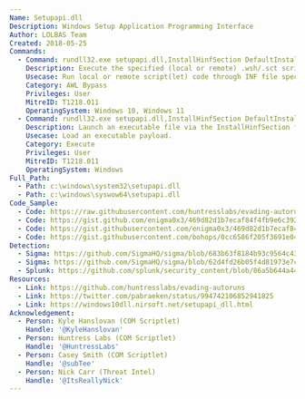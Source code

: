```yaml
---
Name: Setupapi.dll
Description: Windows Setup Application Programming Interface
Author: LOLBAS Team
Created: 2018-05-25
Commands:
  - Command: rundll32.exe setupapi.dll,InstallHinfSection DefaultInstall 128 C:\Tools\shady.inf
    Description: Execute the specified (local or remote) .wsh/.sct script with scrobj.dll in the .inf file by calling an information file directive (section name specified).
    Usecase: Run local or remote script(let) code through INF file specification.
    Category: AWL Bypass
    Privileges: User
    MitreID: T1218.011
    OperatingSystem: Windows 10, Windows 11
  - Command: rundll32.exe setupapi.dll,InstallHinfSection DefaultInstall 128 C:\Tools\calc_exe.inf
    Description: Launch an executable file via the InstallHinfSection function and .inf file section directive.
    Usecase: Load an executable payload.
    Category: Execute
    Privileges: User
    MitreID: T1218.011
    OperatingSystem: Windows
Full_Path:
  - Path: c:\windows\system32\setupapi.dll
  - Path: c:\windows\syswow64\setupapi.dll
Code_Sample:
  - Code: https://raw.githubusercontent.com/huntresslabs/evading-autoruns/master/shady.inf
  - Code: https://gist.github.com/enigma0x3/469d82d1b7ecaf84f4fb9e6c392d25ba#file-backdoor-minimalist-sct
  - Code: https://gist.githubusercontent.com/enigma0x3/469d82d1b7ecaf84f4fb9e6c392d25ba/raw/6cb52b88bcc929f5555cd302d9ed848b7e407052/Backdoor-Minimalist.sct
  - Code: https://gist.githubusercontent.com/bohops/0cc6586f205f3691e04a1ebf1806aabd/raw/baf7b29891bb91e76198e30889fbf7d6642e8974/calc_exe.inf
Detection:
  - Sigma: https://github.com/SigmaHQ/sigma/blob/683b63f8184b93c9564c4310d10c571cbe367e1e/rules/windows/process_creation/proc_creation_win_rundll32_setupapi_installhinfsection.yml
  - Sigma: https://github.com/SigmaHQ/sigma/blob/62d4fd26b05f4d81973e7c8e80d7c1a0c6a29d0e/rules/windows/process_creation/proc_creation_win_rundll32_susp_activity.yml
  - Splunk: https://github.com/splunk/security_content/blob/86a5b644a44240f01274c8b74d19a435c7dae66e/detections/endpoint/detect_rundll32_application_control_bypass___setupapi.yml
Resources:
  - Link: https://github.com/huntresslabs/evading-autoruns
  - Link: https://twitter.com/pabraeken/status/994742106852941825
  - Link: https://windows10dll.nirsoft.net/setupapi_dll.html
Acknowledgement:
  - Person: Kyle Hanslovan (COM Scriptlet)
    Handle: '@KyleHanslovan'
  - Person: Huntress Labs (COM Scriptlet)
    Handle: '@HuntressLabs'
  - Person: Casey Smith (COM Scriptlet)
    Handle: '@subTee'
  - Person: Nick Carr (Threat Intel)
    Handle: '@ItsReallyNick'
---
```

